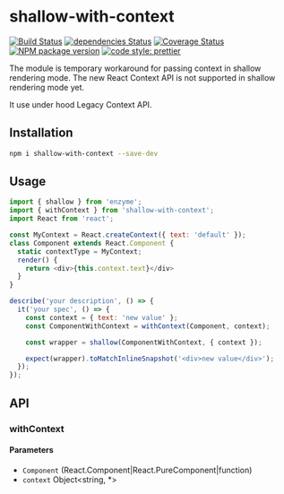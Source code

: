 # shallow-with-context

[![Build Status](https://travis-ci.org/mjancarik/shallow-with-context.svg?branch=master)](https://travis-ci.org/mjancarik/shallow-with-context) [![dependencies Status](https://david-dm.org/mjancarik/shallow-with-context/status.svg)](https://david-dm.org/mjancarik/shallow-with-context)
[![Coverage Status](https://coveralls.io/repos/github/mjancarik/shallow-with-context/badge.svg?branch=master)](https://coveralls.io/github/mjancarik/shallow-with-context?branch=master)
[![NPM package version](https://img.shields.io/npm/v/shallow-with-context/latest.svg)](https://www.npmjs.com/package/shallow-with-context)
[![code style: prettier](https://img.shields.io/badge/code_style-prettier-ff69b4.svg?style=flat-square)](https://github.com/prettier/prettier)

The module is temporary workaround for passing context in shallow rendering mode. The new React Context API is not supported in shallow rendering mode yet.

It use under hood Legacy Context API.

## Installation

```bash
npm i shallow-with-context --save-dev
```

## Usage

``` javascript
import { shallow } from 'enzyme';
import { withContext } from 'shallow-with-context';
import React from 'react';

const MyContext = React.createContext({ text: 'default' });
class Component extends React.Component {
  static contextType = MyContext;
  render() {
    return <div>{this.context.text}</div>
  }
}

describe('your description', () => {
  it('your spec', () => {
    const context = { text: 'new value' };
    const ComponentWithContext = withContext(Component, context);

    const wrapper = shallow(ComponentWithContext, { context });

    expect(wrapper).toMatchInlineSnapshot('<div>new value</div>');
  });
});
```

## API
### withContext
#### Parameters

-   `Component` (React.Component|React.PureComponent|function)
-   `context` Object<string, *>
